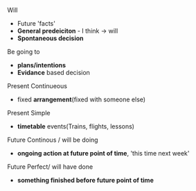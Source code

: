 Will 
- Future 'facts'
- **General predeiciton** - I think -> will
- **Spontaneous decision**

Be going to 
- **plans/intentions**
- **Evidance** based decision

Present Continueous 
- fixed **arrangement**(fixed with someone else)

Present Simple 
- **timetable** events(Trains, flights, lessons)

Future Continous / will be doing  
- **ongoing action at future point of time**, 'this time next week'

Future Perfect/ will have done 
- **something finished before future point of time**